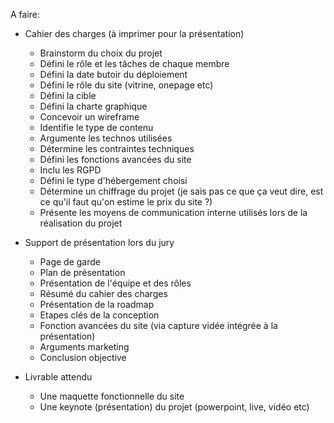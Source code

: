 A faire:

- Cahier des charges (à imprimer pour la présentation)
    - Brainstorm du choix du projet
    - Défini le rôle et les tâches de chaque membre
    - Défini la date butoir du déploiement
    - Défini le rôle du site (vitrine, onepage etc)
    - Défini la cible
    - Défini la charte graphique
    - Concevoir un wireframe
    - Identifie le type de contenu
    - Argumente les technos utilisées
    - Détermine les contraintes techniques
    - Défini les fonctions avancées du site
    - Inclu les RGPD
    - Défini le type d'hébergement choisi
    - Détermine un chiffrage du projet (je sais pas ce que ça veut dire, est ce qu'il faut qu'on estime le prix du site ?)
    - Présente les moyens de communication interne utilisés lors de la réalisation du projet

- Support de présentation lors du jury
    - Page de garde
    - Plan de présentation
    - Présentation de l'équipe et des rôles
    - Résumé du cahier des charges
    - Présentation de la roadmap
    - Etapes clés de la conception
    - Fonction avancées du site (via capture vidée intégrée à la présentation)
    - Arguments marketing
    - Conclusion objective

- Livrable attendu
    - Une maquette fonctionnelle du site
    - Une keynote (présentation) du projet (powerpoint, live, vidéo etc)
